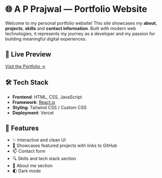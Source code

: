 # 🌐 A P Prajwal — Portfolio Website

Welcome to my personal portfolio website! This site showcases my **about**, **projects**, **skills** and **contact information**. Built with modern web technologies, it represents my journey as a developer and my passion for building meaningful digital experiences.

## 🔗 Live Preview

[Visit the Portfolio →](https://portfolio-a-p-prajwal.vercel.app/)

## 🛠️ Tech Stack

- **Frontend**: HTML, CSS, JavaScript
- **Framework**: [React.js](https://react.dev/)
- **Styling**: Tailwind CSS / Custom CSS
- **Deployment**: Vercel

## 📁 Features

- ✨ Interactive and clean UI
- 💼 Showcases featured projects with links to GitHub
- 📫 Contact form
- 🔍 Skills and tech stack section
- 🧠 About me section
- 🌓 Dark mode
